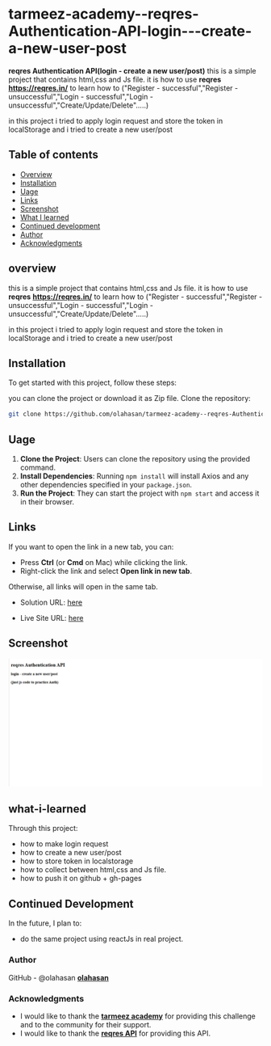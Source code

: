# tarmeez-academy--reqres-Authentication-API-login---create-a-new-user-post
**reqres Authentication API(login - create a new user/post)**
this is a simple project that contains html,css and Js file. it is how to use **reqres** **https://reqres.in/** to learn how to ("Register - successful","Register - unsuccessful","Login - successful","Login - unsuccessful","Create/Update/Delete".....)

in this project i tried to apply login request and store the token in localStorage and i tried to create a new user/post


## Table of contents

- [Overview](#overview)
- [Installation](#Installation)
- [Uage](#Uage)
- [Links](#Links)
- [Screenshot](#Screenshot)
- [What I learned](#what-i-learned)
- [Continued development](#continued-development)
- [Author](#author)
- [Acknowledgments](#Acknowledgments)


## overview
this is a simple project that contains html,css and Js file. it is how to use **reqres** **https://reqres.in/** to learn how to ("Register - successful","Register - unsuccessful","Login - successful","Login - unsuccessful","Create/Update/Delete".....)

in this project i tried to apply login request and store the token in localStorage and i tried to create a new user/post


## Installation
To get started with this project, follow these steps:

you can clone the project or download it as Zip file.
 Clone the repository:
   ```bash
   git clone https://github.com/olahasan/tarmeez-academy--reqres-Authentication-API-login---create-a-new-user-post.git
```

## Uage
1. **Clone the Project**: Users can clone the repository using the provided command.
2. **Install Dependencies**: Running `npm install` will install Axios and any other dependencies specified in your `package.json`.
3. **Run the Project**: They can start the project with `npm start` and access it in their browser.


## Links

If you want to open the link in a new tab, you can:

- Press **Ctrl** (or **Cmd** on Mac) while clicking the link.
- Right-click the link and select **Open link in new tab**.

Otherwise, all links will open in the same tab.

- Solution URL: [here](https://github.com/olahasan/tarmeez-academy--reqres-Authentication-API-login---create-a-new-user-post)

- Live Site URL: [here](https://olahasan.github.io/tarmeez-academy--reqres-Authentication-API-login---create-a-new-user-post/)


 ## Screenshot
 
![Screenshot](./screenshot.png)


## what-i-learned
Through this project:
- how to make login request
- how to create a new user/post
- how to store token in localstorage
- how to collect between html,css and Js file.
- how to push it on github + gh-pages

## Continued Development
In the future, I plan to:
- do the same project using reactJs in real project.

### Author

GitHub - @olahasan
**[olahasan](https://github.com/olahasan)**

### Acknowledgments
- I would like to thank the **[tarmeez academy](https://www.youtube.com/@tarmeez)** for providing this challenge and to the community for their support.
- I would like to thank the **[reqres API](https://reqres.in/)** for providing this API.
